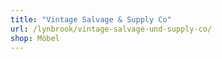 ```yaml
---
title: "Vintage Salvage & Supply Co"
url: /lynbrook/vintage-salvage-und-supply-co/
shop: Möbel
---
```

